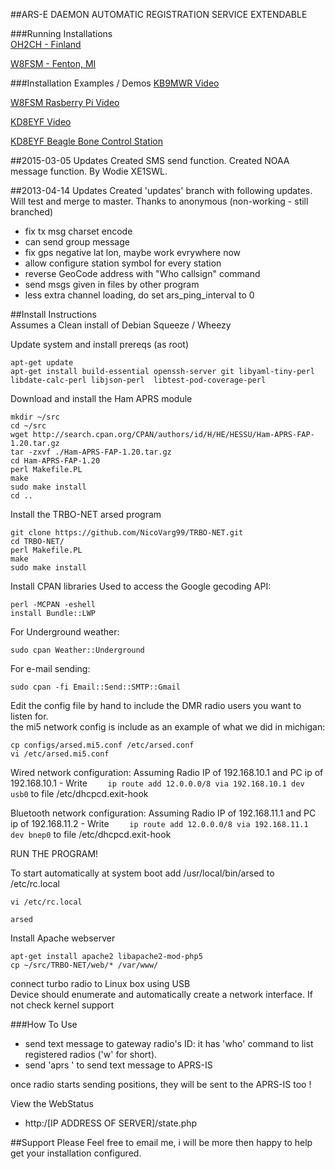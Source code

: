 ##ARS-E DAEMON AUTOMATIC REGISTRATION SERVICE EXTENDABLE  

###Running Installations  
[OH2CH - Finland](http://oh2ch.org/trbo/state.php)

[W8FSM - Fenton, MI](http://ars.moses.bz/)

###Installation Examples / Demos
[KB9MWR Video](https://youtu.be/gxjyrYZn3Ds)

[W8FSM Rasberry Pi Video](http://youtu.be/j7ItqeQou4k)

[KD8EYF Video](http://youtu.be/85EdiW7mbXQ)  

[KD8EYF Beagle Bone Control Station](http://i.imgur.com/9Uu0T.jpg)  


##2015-03-05 Updates
  Created SMS send function.
  Created NOAA message function.
  By Wodie XE1SWL.

##2013-04-14 Updates
  Created 'updates' branch with following updates. Will test and merge to master.
  Thanks to anonymous (non-working - still branched)

* fix tx msg charset encode
* can send group message
* fix gps negative lat lon, maybe work evrywhere now
* allow configure station symbol for every station
* reverse GeoCode address with "Who callsign" command
* send msgs given in files by other program
* less extra channel loading, do set ars_ping_interval to 0

##Install Instructions  
Assumes a Clean install of Debian Squeeze / Wheezy


Update system and install prereqs (as root)
```
apt-get update  
apt-get install build-essential openssh-server git libyaml-tiny-perl libdate-calc-perl libjson-perl  libtest-pod-coverage-perl  
```

Download and install the Ham APRS module
```
mkdir ~/src  
cd ~/src  
wget http://search.cpan.org/CPAN/authors/id/H/HE/HESSU/Ham-APRS-FAP-1.20.tar.gz  
tar -zxvf ./Ham-APRS-FAP-1.20.tar.gz  
cd Ham-APRS-FAP-1.20  
perl Makefile.PL  
make  
sudo make install
cd ..  
```
Install the TRBO-NET arsed program  

```
git clone https://github.com/NicoVarg99/TRBO-NET.git  
cd TRBO-NET/  
perl Makefile.PL  
make  
sudo make install  
```

Install CPAN libraries
Used to access the Google gecoding API:

```
perl -MCPAN -eshell
install Bundle::LWP
```

For Underground weather:

```
sudo cpan Weather::Underground
```

For e-mail sending:

```
sudo cpan -fi Email::Send::SMTP::Gmail
```


Edit the config file by hand to include the DMR radio users you want to listen for.  
the mi5 network config is include as an example of what we did in michigan:  

```
cp configs/arsed.mi5.conf /etc/arsed.conf  
vi /etc/arsed.mi5.conf  
```

Wired network configuration:
Assuming Radio IP of 192.168.10.1 and PC ip of 192.168.10.1 - Write
`    
ip route add 12.0.0.0/8 via 192.168.10.1 dev usb0
`
to file /etc/dhcpcd.exit-hook

Bluetooth network configuration:
Assuming Radio IP of 192.168.11.1 and PC ip of 192.168.11.2 - Write
`    
ip route add 12.0.0.0/8 via 192.168.11.1 dev bnep0
`
to file /etc/dhcpcd.exit-hook

RUN THE PROGRAM!

To start automatically at system boot
add
/usr/local/bin/arsed
to
/etc/rc.local
```
vi /etc/rc.local
```

```
arsed
```

Install Apache webserver  
```
apt-get install apache2 libapache2-mod-php5  
cp ~/src/TRBO-NET/web/* /var/www/  
```

connect turbo radio to Linux box using USB  
Device should enumerate and automatically create a network interface. If not check kernel support  


###How To Use
- send text message to gateway radio's ID: it has 'who' command to list registered radios ('w' for short).  
- send 'aprs <callsign> <message>' to send text message to APRS-IS  

once radio starts sending positions, they will be sent to the APRS-IS too  !

View the WebStatus  
- http:/[IP ADDRESS OF SERVER]/state.php  

##Support
Please Feel free to email me, i will be more then happy to help get your installation configured.
